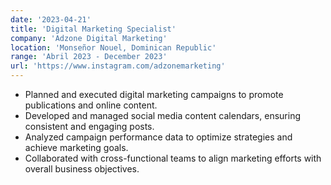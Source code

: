 ```yaml
---
date: '2023-04-21'
title: 'Digital Marketing Specialist'
company: 'Adzone Digital Marketing'
location: 'Monseñor Nouel, Dominican Republic'
range: 'Abril 2023 - December 2023'
url: 'https://www.instagram.com/adzonemarketing'
---
```


- Planned and executed digital marketing campaigns to promote publications and online content.
- Developed and managed social media content calendars, ensuring consistent and engaging posts.
- Analyzed campaign performance data to optimize strategies and achieve marketing goals.
- Collaborated with cross-functional teams to align marketing efforts with overall business objectives.
